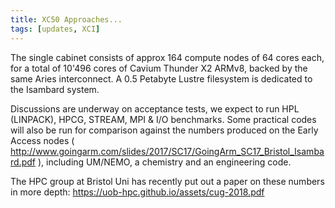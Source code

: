 ```yaml
---
title: XC50 Approaches...
tags: [updates, XCI]
---
```


The single cabinet consists of approx 164 compute nodes of 64 cores each, for a total of 10'496 cores of Cavium Thunder X2 ARMv8, backed by the same Aries interconnect. A 0.5 Petabyte Lustre filesystem is dedicated to the Isambard system.

Discussions are underway on acceptance tests, we expect to run HPL (LINPACK), HPCG, STREAM, MPI & I/O benchmarks. Some practical codes will also be run for comparison against the numbers produced on the Early Access nodes ( <http://www.goingarm.com/slides/2017/SC17/GoingArm_SC17_Bristol_Isambard.pdf> ), including UM/NEMO, a chemistry and an engineering code.
 
The HPC group at Bristol Uni has recently put out a paper on these numbers in more depth: <https://uob-hpc.github.io/assets/cug-2018.pdf>
